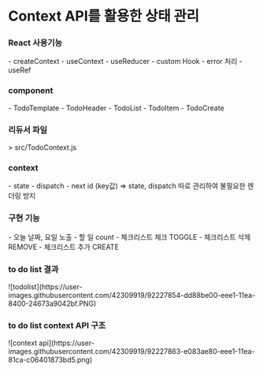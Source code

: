 <h1>Context API를 활용한 상태 관리</h1> 

<h3>React 사용기능</h3>
- createContext 
- useContext
- useReducer 
- custom Hook 
  - error 처리 
- useRef 

<h3>component</h3>
- TodoTemplate 
- TodoHeader
- TodoList
- TodoItem
- TodoCreate

<h3>리듀서 파일 </h3>>
src/TodoContext.js

<h3>context</h3> 
- state
- dispatch
- next id (key값)
=> state, dispatch 따로 관리하여 불필요한 렌더링 방지 

<h3>구현 기능</h3>
- 오늘 날짜, 요일 노출  
- 할 일 count 
- 체크리스트 체크 TOGGLE 
- 체크리스트 삭제 REMOVE
- 체크리스트 추가 CREATE

<h3>to do list 결과</h3>
![todolist](https://user-images.githubusercontent.com/42309919/92227854-dd88be00-eee1-11ea-8400-24673a9042bf.PNG)

<h3>to do list context API 구조  </h3>
![context api](https://user-images.githubusercontent.com/42309919/92227863-e083ae80-eee1-11ea-81ca-c06401873bd5.png)
